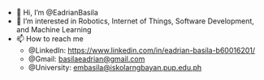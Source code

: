 - 👋 Hi, I’m @EadrianBasila
- 👀 I’m interested in Robotics, Internet of Things, Software Development, and Machine Learning
- 📫 How to reach me
  - @LinkedIn: https://www.linkedin.com/in/eadrian-basila-b60016201/
  - @Gmail: basilaeadrian@gmail.com
  - @University: embasila@iskolarngbayan.pup.edu.ph

<!---
EadrianBasila/EadrianBasila is a ✨ special ✨ repository because its `README.md` (this file) appears on your GitHub profile.
You can click the Preview link to take a look at your changes.
--->
